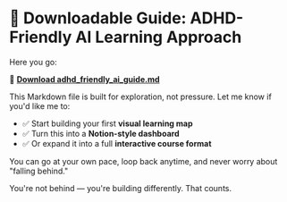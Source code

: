 # 📄 Downloadable Guide: ADHD-Friendly AI Learning Approach

Here you go:

📄 **[Download adhd_friendly_ai_guide.md](sandbox:/mnt/data/adhd_friendly_ai_guide.md)**

This Markdown file is built for exploration, not pressure. Let me know if you'd like me to:
- ✅ Start building your first **visual learning map**
- ✅ Turn this into a **Notion-style dashboard**
- ✅ Or expand it into a full **interactive course format**

You can go at your own pace, loop back anytime, and never worry about "falling behind."

You're not behind — you're building differently. That counts.
